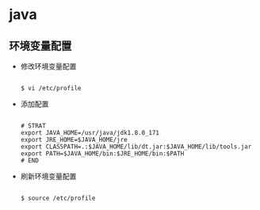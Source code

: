 # java

## 环境变量配置

* 修改环境变量配置

  ```text

  $ vi /etc/profile
  ```

* 添加配置

  ```text

  # STRAT
  export JAVA_HOME=/usr/java/jdk1.8.0_171
  export JRE_HOME=$JAVA_HOME/jre
  export CLASSPATH=.:$JAVA_HOME/lib/dt.jar:$JAVA_HOME/lib/tools.jar
  export PATH=$JAVA_HOME/bin:$JRE_HOME/bin:$PATH
  # END
  ```

* 刷新环境变量配置

  ```text

  $ source /etc/profile
  ```

